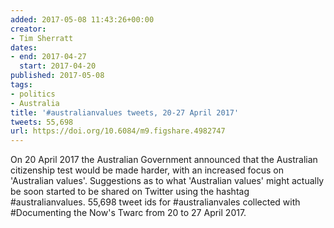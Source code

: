 ```yaml
---
added: 2017-05-08 11:43:26+00:00
creator:
- Tim Sherratt
dates:
- end: 2017-04-27
  start: 2017-04-20
published: 2017-05-08
tags:
- politics
- Australia
title: '#australianvalues tweets, 20-27 April 2017'
tweets: 55,698
url: https://doi.org/10.6084/m9.figshare.4982747
---
```


On 20 April 2017 the Australian Government announced that the Australian citizenship test would be made harder, with an increased focus on 'Australian values'. Suggestions as to what 'Australian values' might actually be soon started to be shared on Twitter using the hashtag #australianvalues. 55,698 tweet ids for #australianvales collected with #Documenting the Now's Twarc from 20 to 27 April 2017.
